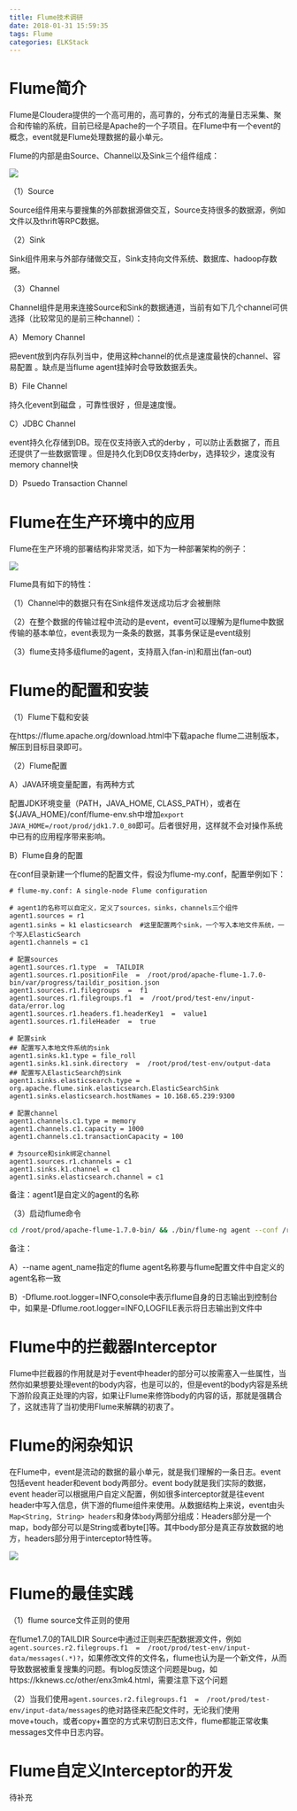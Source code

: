 ```yaml
---
title: Flume技术调研
date: 2018-01-31 15:59:35
tags: Flume
categories: ELKStack
---
```


# Flume简介

Flume是Cloudera提供的一个高可用的，高可靠的，分布式的海量日志采集、聚合和传输的系统，目前已经是Apache的一个子项目。在Flume中有一个event的概念，event就是Flume处理数据的最小单元。

Flume的内部是由Source、Channel以及Sink三个组件组成：

![](/images/flume_1_1.png)

（1）Source

Source组件用来与要搜集的外部数据源做交互，Source支持很多的数据源，例如文件以及thrift等RPC数据。

（2）Sink

Sink组件用来与外部存储做交互，Sink支持向文件系统、数据库、hadoop存数据。

（3）Channel

Channel组件是用来连接Source和Sink的数据通道，当前有如下几个channel可供选择（比较常见的是前三种channel）：

A）Memory Channel

把event放到内存队列当中，使用这种channel的优点是速度最快的channel、容易配置 。缺点是当flume agent挂掉时会导致数据丢失。

B）File Channel

持久化event到磁盘 ，可靠性很好 ，但是速度慢。

C）JDBC Channel

event持久化存储到DB。现在仅支持嵌入式的derby ，可以防止丢数据了，而且还提供了一些数据管理 。但是持久化到DB仅支持derby，选择较少，速度没有memory channel快

D）Psuedo Transaction Channel 

# Flume在生产环境中的应用

Flume在生产环境的部署结构非常灵活，如下为一种部署架构的例子：

![](/images/flume_1_2.png)

Flume具有如下的特性：

（1）Channel中的数据只有在Sink组件发送成功后才会被删除

（2）在整个数据的传输过程中流动的是event，event可以理解为是flume中数据传输的基本单位，event表现为一条条的数据，其事务保证是event级别

（3）flume支持多级flume的agent，支持扇入(fan-in)和扇出(fan-out)

# Flume的配置和安装

（1）Flume下载和安装

在https://flume.apache.org/download.html中下载apache flume二进制版本，解压到目标目录即可。

（2）Flume配置

A）JAVA环境变量配置，有两种方式

配置JDK环境变量（PATH，JAVA_HOME, CLASS_PATH），或者在${JAVA_HOME}/conf/flume-env.sh中增加`export JAVA_HOME=/root/prod/jdk1.7.0_80`即可。后者很好用，这样就不会对操作系统中已有的应用程序带来影响。

B）Flume自身的配置

在conf目录新建一个flume的配置文件，假设为flume-my.conf，配置举例如下：

```
# flume-my.conf: A single-node Flume configuration

# agent1的名称可以自定义，定义了sources，sinks，channels三个组件
agent1.sources = r1
agent1.sinks = k1 elasticsearch  #这里配置两个sink，一个写入本地文件系统，一个写入ElasticSearch
agent1.channels = c1

# 配置sources
agent1.sources.r1.type  =  TAILDIR
agent1.sources.r1.positionFile  =  /root/prod/apache-flume-1.7.0-bin/var/progress/taildir_position.json
agent1.sources.r1.filegroups  =  f1
agent1.sources.r1.filegroups.f1  =  /root/prod/test-env/input-data/error.log
agent1.sources.r1.headers.f1.headerKey1  =  value1
agent1.sources.r1.fileHeader  =  true

# 配置sink
## 配置写入本地文件系统的sink
agent1.sinks.k1.type = file_roll
agent1.sinks.k1.sink.directory  =  /root/prod/test-env/output-data
## 配置写入ElasticSearch的sink
agent1.sinks.elasticsearch.type = org.apache.flume.sink.elasticsearch.ElasticSearchSink
agent1.sinks.elasticsearch.hostNames = 10.168.65.239:9300

# 配置channel
agent1.channels.c1.type = memory
agent1.channels.c1.capacity = 1000
agent1.channels.c1.transactionCapacity = 100

# 为source和sink绑定channel
agent1.sources.r1.channels = c1
agent1.sinks.k1.channel = c1
agent1.sinks.elasticsearch.channel = c1
```

备注：agent1是自定义的agent的名称

（3）启动flume命令

```bash
cd /root/prod/apache-flume-1.7.0-bin/ && ./bin/flume-ng agent --conf /root/prod/apache-flume-1.7.0-bin/conf/ --conf-file /root/prod/apache-flume-1.7.0-bin/conf/flume-my.conf --name agent1 -Dflume.root.logger=INFO,console
```

备注：

A）--name agent_name指定的flume agent名称要与flume配置文件中自定义的agent名称一致

B）-Dflume.root.logger=INFO,console中表示flume自身的日志输出到控制台中，如果是-Dflume.root.logger=INFO,LOGFILE表示将日志输出到文件中

# Flume中的拦截器Interceptor

Flume中拦截器的作用就是对于event中header的部分可以按需塞入一些属性，当然你如果想要处理event的body内容，也是可以的，但是event的body内容是系统下游阶段真正处理的内容，如果让Flume来修饰body的内容的话，那就是强耦合了，这就违背了当初使用Flume来解耦的初衷了。

# Flume的闲杂知识

在Flume中，event是流动的数据的最小单元，就是我们理解的一条日志。event包括event header和event body两部分。event body就是我们实际的数据，event header可以根据用户自定义配置，例如很多interceptor就是往event header中写入信息，供下游的flume组件来使用。从数据结构上来说，event由头`Map<String, String> headers`和身体`body`两部分组成：Headers部分是一个map，body部分可以是String或者byte[]等。其中body部分是真正存放数据的地方，headers部分用于interceptor特性等。

![](/images/flume_1_3.png)

# Flume的最佳实践

（1）flume source文件正则的使用

在flume1.7.0的TAILDIR Source中通过正则来匹配数据源文件，例如`agent.sources.r2.filegroups.f1  =  /root/prod/test-env/input-data/messages(.*)?`，如果修改文件的文件名，flume也认为是一个新文件，从而导致数据被重复搜集的问题。有blog反馈这个问题是bug，如https://kknews.cc/other/enx3mk4.html，需要注意下这个问题

（2）当我们使用`agent.sources.r2.filegroups.f1  =  /root/prod/test-env/input-data/messages`的绝对路径来匹配文件时，无论我们使用move+touch，或者copy+置空的方式来切割日志文件，flume都能正常收集messages文件中日志内容。

# Flume自定义Interceptor的开发

待补充

